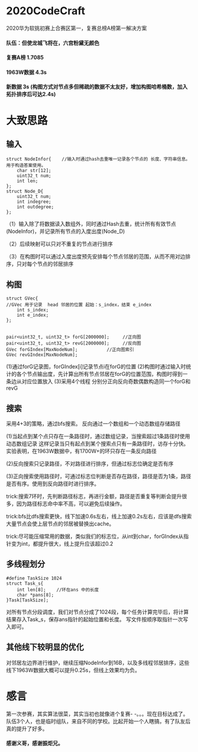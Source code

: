 # 2020CodeCraft
2020华为软挑初赛上合赛区第一，复赛总榜A榜第一解决方案

#### 队伍：但使龙城飞将在，六宫粉黛无颜色
#### 复赛A榜     1.7085    
#### 1963W数据   4.3s
#### 新数据      3s (构图方式对节点多但稀疏的数据不太友好，增加构图哈希桶数，加入拓扑排序后可达2.4s)



# 大致思路
## 输入
```
struct NodeInfor{    //输入时通过hash去重唯一记录各个节点的 长度、字符串信息。用于构造答案使用。
    char str[12];
    uint32_t num;
    int len;
};
struct Node_D{
    uint32_t num;
    int indegree;
    int outdegree;
};
```
（1）输入除了将数据读入数组外，同时通过Hash去重，统计所有有效节点(NodeInfor)，并记录所有节点的入度出度(Node_D)

（2）后续映射可以只对不重复的节点进行排序

（3）在构图时可以通过入度出度预先安排每个节点邻居的范围，从而不用对边排序，只对每个节点的邻居排序

## 构图
```
struct GVec{
//GVec 用于记录  head 邻居的位置 起始：s_index，结束 e_index
    int s_index;
    int e_index;
};


pair<uint32_t, uint32_t> forG[2000000];     //正向图
pair<uint32_t, uint32_t> revG[2000000];     //反向图
GVec forGIndex[MaxNodeNum];           //正向图索引
GVec revGIndex[MaxNodeNum]; 
```
(1)通过forG记录图，forGIndex[i]记录节点i在forG的位置
(2)构图时通过输入时统计的各个节点输出度，先计算出所有节点邻居在forG的位置范围，构图时得到一条边从对应位置放入
(3)采用4个线程 分别分正向反向奇数偶数构造同一个forG和revG

## 搜索
采用4+3的策略，通过bfs搜索。
反向通过一个数组和一个动态数组存储路径

(1)当起点到某个点只存在一条路径时，通过数组记录，当搜索超过1条路径时使用动态数组记录
这样记录当只有起点到某个搜索点只有一条路径时，访存十分快。实验表明，在1963W数据中，有1700W+的环只存在一条反向路径 

(2)反向搜索只记录路径，不对路径进行排序，但通过标志位确定是否有序

(3)正向搜索使用路径时，可通过标志位判断是否存在路径，路径是否为1条，路径是否有序。使用到反向路径时进行排序。

trick:搜索7环时，先判断路径标志，再进行金额，路径是否重复等判断会提升很多，因为路径标志命中率不高，可以避免后续操作。

trick:bfs比dfs搜索更快，线下加速0.6s左右，线上加速0.2s左右，应该是dfs搜索大量节点会使上层节点的邻居被替换出cache。

trick:尽可能压缩常用的数据，类似我们的标志位，从int到char，forGIndex从指针变为int，都提升很大，线上提升应该超过0.2


## 多线程划分
```
#define TaskSize 1024
struct Task_s{
    int len[8];    //环在ans 中的长度
    char *pans[8];
}Task[TaskSize];
```
对所有节点分段调度，我们对节点分成了1024段，每个任务计算完毕后，将计算结果存入Task_s，保存ans指针的起始位置和长度。
写文件按顺序取指针一次写入即可。


## 其他线下较明显的优化
对邻居左边界进行维护，继续压缩NodeInfor到16B，以及多线程邻居排序，这些线下1963W数据大概可以提升0.25s，但线上效果均为负。





# 感言
第一次参赛，其实算法很菜，其实当初也就像进个复赛- -。。。现在目标达成了。
队伍3个人，也是临时组队，来自不同的学校。比起开始一个人瞎搞，有了队友后真的提升了好多。
#### 感谢义哥，感谢振炬兄。





